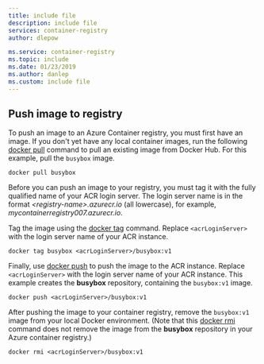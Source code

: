 ```yaml
---
title: include file
description: include file
services: container-registry
author: dlepow

ms.service: container-registry
ms.topic: include
ms.date: 01/23/2019
ms.author: danlep
ms.custom: include file
---
```

## Push image to registry

To push an image to an Azure Container registry, you must first have an image. If you don't yet have any local container images, run the following [docker pull][docker-pull] command to pull an existing image from Docker Hub. For this example, pull the `busybox` image.

```Docker
docker pull busybox
```

Before you can push an image to your registry, you must tag it with the fully qualified name of your ACR login server. The login server name is in the format *\<registry-name\>.azurecr.io* (all lowercase), for example, *mycontainerregistry007.azurecr.io*.

Tag the image using the [docker tag][docker-tag] command. Replace `<acrLoginServer>` with the login server name of your ACR instance.

```Docker
docker tag busybox <acrLoginServer>/busybox:v1
```

Finally, use [docker push][docker-push] to push the image to the ACR instance. Replace `<acrLoginServer>` with the login server name of your ACR instance. This example creates the **busybox** repository, containing the `busybox:v1` image.

```Docker
docker push <acrLoginServer>/busybox:v1
```

After pushing the image to your container registry, remove the `busybox:v1` image from your local Docker environment. (Note that this [docker rmi][docker-rmi] command does not remove the image from the **busybox** repository in your Azure container registry.)

```Docker
docker rmi <acrLoginServer>/busybox:v1
```

<!-- LINKS - External -->
[docker-push]: https://docs.docker.com/engine/reference/commandline/push/
[docker-pull]: https://docs.docker.com/engine/reference/commandline/pull/
[docker-rmi]: https://docs.docker.com/engine/reference/commandline/rmi/
[docker-run]: https://docs.docker.com/engine/reference/commandline/run/
[docker-tag]: https://docs.docker.com/engine/reference/commandline/tag/

<!-- LINKS - Internal -->

